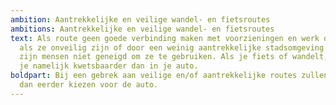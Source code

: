 ```yaml
---
ambition: Aantrekkelijke en veilige wandel- en fietsroutes
ambitions: Aantrekkelijke en veilige wandel- en fietsroutes
text: Als route geen goede verbinding maken met voorzieningen en werk of school,
  als ze onveilig zijn of door een weinig aantrekkelijke stadsomgeving gaan,
  zijn mensen niet geneigd om ze te gebruiken. Als je fiets of wandelt, voel je
  je namelijk kwetsbaarder dan in je auto.
boldpart: Bij een gebrek aan veilige en/of aantrekkelijke routes zullen mensen
  dan eerder kiezen voor de auto.
---
```

